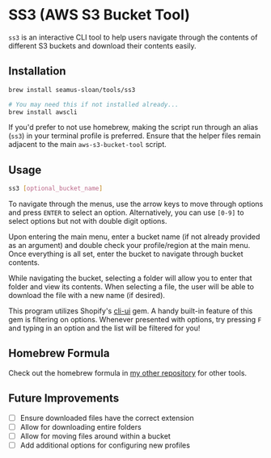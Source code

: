 # SS3 (AWS S3 Bucket Tool)

`ss3` is an interactive CLI tool to help users navigate through the contents of different S3 buckets and download their contents easily.

## Installation

```sh
brew install seamus-sloan/tools/ss3

# You may need this if not installed already...
brew install awscli
```

If you'd prefer to not use homebrew, making the script run through an alias (`ss3`) in your terminal profile is preferred. Ensure that the helper files remain adjacent to the main `aws-s3-bucket-tool` script.

## Usage

```sh
ss3 [optional_bucket_name]
```

To navigate through the menus, use the arrow keys to move through options and press `ENTER` to select an option. Alternatively, you can use `[0-9]` to select options but not with double digit options.

Upon entering the main menu, enter a bucket name (if not already provided as an argument) and double check your profile/region at the main menu. Once everything is all set, enter the bucket to navigate through bucket contents.

While navigating the bucket, selecting a folder will allow you to enter that folder and view its contents. When selecting a file, the user will be able to download the file with a new name (if desired).

This program utilizes Shopify's [cli-ui](https://github.com/Shopify/cli-ui) gem. A handy built-in feature of this gem is filtering on options. Whenever presented with options, try pressing `F` and typing in an option and the list will be filtered for you!

## Homebrew Formula

Check out the homebrew formula in [my other repository](https://github.com/seamus-sloan/homebrew-tools) for other tools.

## Future Improvements

- [ ] Ensure downloaded files have the correct extension
- [ ] Allow for downloading entire folders
- [ ] Allow for moving files around within a bucket
- [ ] Add additional options for configuring new profiles
